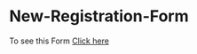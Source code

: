 # New-Registration-Form
To see this Form [Click here](https://mero2online.github.io/New-Registration-Form/index.html)

